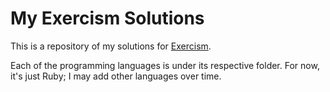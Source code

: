 # My Exercism Solutions

This is a repository of my solutions for [Exercism](http://exercism.io/).

Each of the programming languages is under its respective folder. For now, it's just
Ruby; I may add other languages over time.
